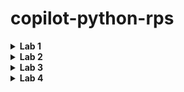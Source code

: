 # copilot-python-rps

<details>
<summary><strong>Lab 1</strong></summary>

## Overview
This section covers the initial setup and basic functionality of the game.

### Initial Functionality
#### Goals:
- The game allows for a simple yes/no input after each round to continue or end the game.
- Keeps score of the player's and computer's wins.
- Displays ASCII art for the player's and computer's choices each round.
- Organized into modular methods for readability and maintainability.

First let's start to building some basic functionality.  _Working iteratively_, we will start by getting a simple version of the game working.  Let's see how GitHub Copilot can help with a prompt!

Create a directory for the game, in this case ```rps-demo-py```, and create a file within named ```rps.py```
```
mkdir rps-demo-py
cd rps-demo-py/
touch rps.py
```

![Lab 1 Directory Structure](./images/LAB1_MKDIR_01.png)

Open the file in your code editor (VS Code is being used in the sample screenshots) and enter a starting prompt:

```
'''
Create a Python application that allows a user to play Rock, Paper, Scissors against a computer player.
'''
```
Accept prompts provided, you should receive suggestions similar to the screenshot:
![Lab_1_Initial_Suggestion](./images/LAB1_INITIAL_01.png)

Test the application for functionality:

![Lab_1_ERROR_MESSAGE_ERROR_01](image.png)

In this case, it produced an error.  This can showcase how we can use GitHub Copilot to help us troubleshoot errors.  The error message can be provided as added information to our context in the prompt:

![Lab_1_ERROR_MESSAGE_FIX_01](image-1.png)

Having implemented Github Copilot's recommended fix, we should now have a working, basic version, of the game:

![Lab_1_WORKING_01](image-2.png)

Consider an alternate prompt with additional information and criteria:
```
'''
Create a Python application that allows a user to play Rock, Paper, Scissors against a computer player. The application should do the following:

1. Display the welcome message.
2. Prompt the user to enter their name.
3. Display the rules of the game.
4. Prompt the user to select Rock, Paper, or Scissors.
5. Generate a random selection for the computer player.
6. Display the user's selection and the computer's selection.
7. Determine the winner of the game.
8. Display the winner of the game.
9. Prompt the user to play again.
10. Display the goodbye message.
'''
```

### Add Functionality
Create prompts to add the following features:

- Prompt user for yes/no prompt after each round
- Input validation for all user prompts and inputs
- Add ASCII art for each round and user/computer selection
- Ask GitHub Copilot to consider breaking into separate methods instead of 1-2 methods to 'rule them all'

#### Examples:

Adding Keep Score Mechanic:

![LAB_1_Keep_Score](image-3.png)

Play again after a round:

![LAB_1_Play_Again](image-4.png)

Troubleshooting undesired behavior with play again:

![LAB_1_Play_Again_Error](image-5.png)

ASCII Art:

![LAB_1_ASCII_Art](image-6.png)



</details>

<details>
<summary><strong>Lab 2</strong></summary>

## Refactoring
Now that we've implemented basic game functionality and added features to enhance the capabilities in line with user and business expectations, we can work on making code more efficient.

In this lab, our goals are to show how GitHub Copilot can assist with these goals:
- Breaking game logic in to classes to better encapsulate functionality and improve code organization.
- Ensuring end user functionality remains unchanged after refactoring to ensure the game operates as expected.
- Plan for future test case scenarios

Prompt:
```
Can you help me refactor the program to use classes?  My future use cases will require unit testing of the code, I need to make it more efficient and scalable.  I want the classes to be in separate files and imported/exported appropriately
```

Output should be similar to the following:

![LAB_2_Refactor_Classes_01](image-7.png)

After refactoring, we can re-test and ensure the program functions as intended:

![LAB_2_Refactor_Test_01](image-8.png)

After refactoring, I noticed that GitHub Copilot said if I wanted to use a project structure it would recommend something different.  Let's ask it what it thinks about re-organizing our files into a project structure...

Prompt:
```
If I wanted to use a package structure, how could I store the files to match that?
```

![LAB_2_Refactor_ProjectStructure_01](image-9.png)
![LAB_2_Refactor_ProjectStructure_02](image-10.png)

Use copilot to help correct any errors, and don't hesitate to use the ```#file``` switch on your prompts to specifically include certail files.
Reference GitHub Copilot / commands and # commands with official documentation [here](https://docs.github.com/en/copilot/github-copilot-chat/copilot-chat-in-ides/using-github-copilot-chat-in-your-ide?tool=vscode#slash-commands).



</details>

<details>
<summary><strong>Lab 3</strong></summary>

## Testing
- Tests are built in a separate class/file(s) to maintain a clear distinction between game logic and testing logic.
- A testing framework is installed to facilitate automated testing.
- Testing is thoroughly conducted to troubleshoot and fix errors, ensuring reliability.

```
I want to implement unit tests for my program to verify the following:

-When a user selects rock and computer selects paper, the computer wins
-When a user selects rock and computer selects scissors, the user wins
-When a user selects scissors and computer selects paper, user wins
-When a user selects scissors and computer selects rock, computer wins
-When a user selects paper and the computer selects rock, the user wins
-When a user selects paper and the computer selects scissors, the computer wins
-When a user and computer select the same item, it is a tie

```

![LAB_3_Unit_Tests_01](image-12.png)


We can also ask GitHub Copilot how to run and implement our unit tests:

![LAB_3_Unit_Tests_02](image-11.png)

Testing Results:

![LAB_3_Unit_Test_Results_03](image-13.png)

</details>

<details>
<summary><strong>Lab 4</strong></summary>

## Documentation
- Comprehensive comments are added to the code to explain the functionality and logic, making it easier for new developers to understand.
- A detailed README.md is provided to guide users on the proper setup and use of the game, including installation, requirements, and how to play.

</details>